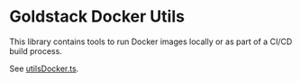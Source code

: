 # Goldstack Docker Utils

This library contains tools to run Docker images locally or as part of a CI/CD build process.

See [utilsDocker.ts](https://github.com/goldstack/goldstack-lib/blob/master/packages/utils-docker/src/utilsDocker.ts).
